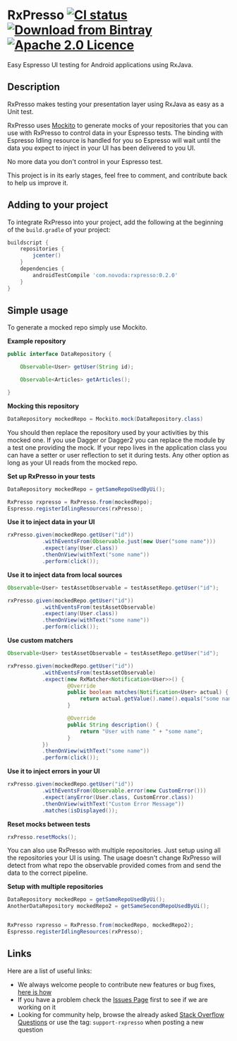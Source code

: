 # RxPresso [![CI status](https://ci.novoda.com/buildStatus/icon?job=rxpresso)](https://ci.novoda.com/job/rxpresso/lastBuild/console) [![Download from Bintray](https://api.bintray.com/packages/novoda/maven/rxpresso/images/download.svg)](https://bintray.com/novoda/maven/rxpresso/_latestVersion) [![Apache 2.0 Licence](https://img.shields.io/github/license/novoda/rxpresso.svg)](https://github.com/novoda/rxpresso/blob/master/LICENSE.txt)

Easy Espresso UI testing for Android applications using RxJava.

## Description

RxPresso makes testing your presentation layer using RxJava as easy as a Unit test.

RxPresso uses [Mockito](http://mockito.org/) to generate mocks of your repositories that you can use with RxPresso to control data in your Espresso tests.
The binding with Espresso Idling resource is handled for you so Espresso will wait until the data you expect to inject in your UI
has been delivered to you UI.

No more data you don't control in your Espresso test.

This project is in its early stages, feel free to comment, and contribute back to help us improve it.

## Adding to your project

To integrate RxPresso into your project, add the following at the beginning of the `build.gradle` of your project:

```groovy
buildscript {
    repositories {
        jcenter()
    }
    dependencies {
        androidTestCompile 'com.novoda:rxpresso:0.2.0'
    }
}
```


## Simple usage

To generate a mocked repo simply use Mockito.

**Example repository**
```java
public interface DataRepository {

    Observable<User> getUser(String id);

    Observable<Articles> getArticles();

}
```

**Mocking this repository**
```java
DataRepository mockedRepo = Mockito.mock(DataRepository.class)
```

You should then replace the repository used by your activities by this mocked one.
If you use Dagger or Dagger2 you can replace the module by a test one providing the mock.
If your repo lives in the application class you can have a setter or user reflection to set it during tests.
Any other option as long as your UI reads from the mocked repo.

**Set up RxPresso in your tests**
```java
DataRepository mockedRepo = getSameRepoUsedByUi();

RxPresso rxpresso = RxPresso.from(mockedRepo);
Espresso.registerIdlingResources(rxPresso);
```

**Use it to inject data in your UI**
```java
rxPresso.given(mockedRepo.getUser("id"))
           .withEventsFrom(Observable.just(new User("some name")))
           .expect(any(User.class))
           .thenOnView(withText("some name"))
           .perform(click());
```

**Use it to inject data from local sources**
```java
Observable<User> testAssetObservable = testAssetRepo.getUser("id");

rxPresso.given(mockedRepo.getUser("id"))
           .withEventsFrom(testAssetObservable)
           .expect(any(User.class))
           .thenOnView(withText("some name"))
           .perform(click());
```

**Use custom matchers**
```java
Observable<User> testAssetObservable = testAssetRepo.getUser("id");

rxPresso.given(mockedRepo.getUser("id"))
           .withEventsFrom(testAssetObservable)
           .expect(new RxMatcher<Notification<User>>() {
                   @Override
                   public boolean matches(Notification<User> actual) {
                       return actual.getValue().name().equals("some name");
                   }

                   @Override
                   public String description() {
                       return "User with name " + "some name";
                   }
           })
           .thenOnView(withText("some name"))
           .perform(click());
```

**Use it to inject errors in your UI**
```java
rxPresso.given(mockedRepo.getUser("id"))
           .withEventsFrom(Observable.error(new CustomError()))
           .expect(anyError(User.class, CustomError.class))
           .thenOnView(withText("Custom Error Message"))
           .matches(isDisplayed());
```

**Reset mocks between tests**
```java
rxPresso.resetMocks();
```

You can also use RxPresso with multiple repositories.
Just setup using all the repositories your UI is using.
The usage doesn't change RxPresso will detect from what repo the observable provided comes from and send the data to the correct pipeline.

**Setup with multiple repositories**
```java
DataRepository mockedRepo = getSameRepoUsedByUi();
AnotherDataRepository mockedRepo2 = getSameSecondRepoUsedByUi();


RxPresso rxpresso = RxPresso.from(mockedRepo, mockedRepo2);
Espresso.registerIdlingResources(rxPresso);
```

## Links

Here are a list of useful links:

 * We always welcome people to contribute new features or bug fixes, [here is how](https://github.com/novoda/novoda/blob/master/CONTRIBUTING.md)
 * If you have a problem check the [Issues Page](https://github.com/novoda/rxpresso/issues) first to see if we are working on it
 * Looking for community help, browse the already asked [Stack Overflow Questions](http://stackoverflow.com/questions/tagged/support-rxpresso) or use the tag: `support-rxpresso` when posting a new question
